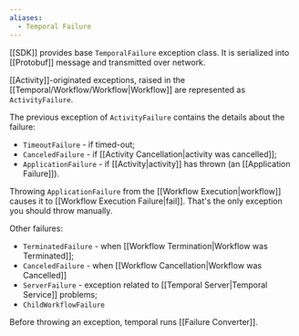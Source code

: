 ```yaml
---
aliases:
  - Temporal Failure
---
```

[[SDK]] provides base `TemporalFailure` exception class. It is serialized into [[Protobuf]] message and transmitted over network.

[[Activity]]-originated exceptions, raised in the [[Temporal/Workflow/Workflow|Workflow]] are represented as `ActivityFailure`.

The previous exception of `ActivityFailure` contains the details about the failure:
- `TimeoutFailure` - if timed-out;
- `CanceledFailure` - if [[Activity Cancellation|activity was cancelled]];
- `ApplicationFailure` - if [[Activity|activity]] has thrown (an [[Application Failure]]).

Throwing `ApplicationFailure` from the [[Workflow Execution|workflow]] causes it to [[Workflow Execution Failure|fail]]. That's the only exception you should throw manually.

Other failures:
- `TerminatedFailure` - when [[Workflow Termination|Workflow was Terminated]];
- `CanceledFailure` - when [[Workflow Cancellation|Workflow was Cancelled]]
- `ServerFailure` - exception related to [[Temporal Server|Temporal Service]] problems;
- `ChildWorkflowFailure`

Before throwing an exception, temporal runs [[Failure Converter]].